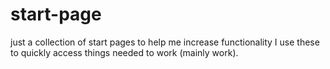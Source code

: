 # start-page
just a collection of start pages to help me increase functionality
I use these to quickly access things needed to work (mainly work).

